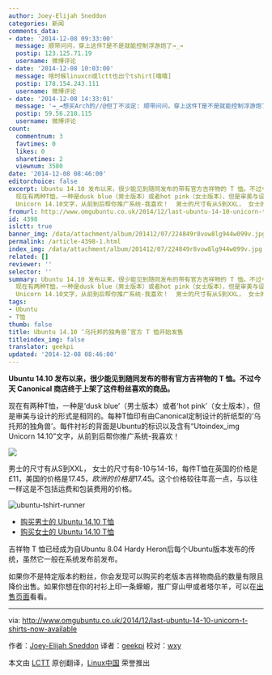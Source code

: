 ```yaml
---
author: Joey-Elijah Sneddon
categories: 新闻
comments_data:
- date: '2014-12-08 09:33:00'
  message: 顺带问问，穿上这件T是不是就能控制浮游炮了→_→
  postip: 123.125.71.19
  username: 微博评论
- date: '2014-12-08 10:03:00'
  message: 啥时候linuxcn或lctt也出个tshirt[嘻嘻]
  postip: 178.154.243.111
  username: 微博评论
- date: '2014-12-08 14:33:01'
  message: '→_→想买Arch的//@但丁不淡定: 顺带问问，穿上这件T是不是就能控制浮游炮了→_→'
  postip: 59.56.210.115
  username: 微博评论
count:
  commentnum: 3
  favtimes: 0
  likes: 0
  sharetimes: 2
  viewnum: 3580
date: '2014-12-08 08:46:00'
editorchoice: false
excerpt: Ubuntu 14.10 发布以来，很少能见到随同发布的带有官方吉祥物的 T 恤。不过今天 Canonical 商店终于上架了这件粉丝喜欢的商品。
  现在有两种T恤，一种是dusk blue（男士版本）或者hot pink（女士版本），但是审美与设计的形式是相同的。每种T恤印有由Canonical定制设计的折纸型的乌托邦的独角兽。每件衬衫的背面是Ubuntu的标识以及含有Utoindex_img
  Unicorn 14.10文字，从前到后帮你推广系统-我喜欢！  男士的尺寸有从S到XXL， 女士的尺寸有8-10与14-16，每件T恤在英国的价格是11，美国的价格是$17.45，欧洲的价格是$17.45。这个价格较往年高一点
fromurl: http://www.omgubuntu.co.uk/2014/12/last-ubuntu-14-10-unicorn-t-shirts-now-available
id: 4398
islctt: true
banner_img: /data/attachment/album/201412/07/224849r8vow8lg944w099v.jpg
permalink: /article-4398-1.html
index_img: /data/attachment/album/201412/07/224849r8vow8lg944w099v.jpg.thumb.jpg
related: []
reviewer: ''
selector: ''
summary: Ubuntu 14.10 发布以来，很少能见到随同发布的带有官方吉祥物的 T 恤。不过今天 Canonical 商店终于上架了这件粉丝喜欢的商品。
  现在有两种T恤，一种是dusk blue（男士版本）或者hot pink（女士版本），但是审美与设计的形式是相同的。每种T恤印有由Canonical定制设计的折纸型的乌托邦的独角兽。每件衬衫的背面是Ubuntu的标识以及含有Utoindex_img
  Unicorn 14.10文字，从前到后帮你推广系统-我喜欢！  男士的尺寸有从S到XXL， 女士的尺寸有8-10与14-16，每件T恤在英国的价格是11，美国的价格是$17.45，欧洲的价格是$17.45。这个价格较往年高一点
tags:
- Ubuntu
- T恤
thumb: false
title: Ubuntu 14.10 ‘乌托邦的独角兽’官方 T 恤开始发售
titleindex_img: false
translator: geekpi
updated: '2014-12-08 08:46:00'
---
```


**Ubuntu 14.10 发布以来，很少能见到随同发布的带有官方吉祥物的 T 恤。不过今天 Canonical 商店终于上架了这件粉丝喜欢的商品。**


现在有两种T恤，一种是‘dusk blue’（男士版本）或者‘hot pink’（女士版本），但是审美与设计的形式是相同的。每种T恤印有由Canonical定制设计的折纸型的‘乌托邦的独角兽’。每件衬衫的背面是Ubuntu的标识以及含有“Utoindex_img Unicorn 14.10”文字，从前到后帮你推广系统-我喜欢！


![](/data/attachment/album/201412/07/224849r8vow8lg944w099v.jpg)


男士的尺寸有从S到XXL， 女士的尺寸有8-10与14-16，每件T恤在英国的价格是£11，美国的价格是$17.45，欧洲的价格是$17.45。这个价格较往年高一点，与以往一样这是不包括运费和包装费用的价格。


![ubuntu-tshirt-runner](/data/attachment/album/201412/07/224850ul66ewz9sjjjms69.jpg)


* [购买男士的 Ubuntu 14.10 T恤](http://shop.canonical.com/product_info.php?products_id=1153)
* [购买女士的 Ubuntu 14.10 T恤](http://shop.canonical.com/product_info.php?products_id=1159)


吉祥物 T 恤已经成为自Ubuntu 8.04 Hardy Heron后每个Ubuntu版本发布的传统，虽然它一般在系统发布前发布。


如果你不是特定版本的粉丝，你会发现可以购买的老版本吉祥物商品的数量有限且降价出售。如果你想在你的衬衫上印一条蝾螈，推广穿山甲或者塔尔羊，可以在[出售页面](http://shop.canonical.com/index.php?cPath=29)看看。




---


via: <http://www.omgubuntu.co.uk/2014/12/last-ubuntu-14-10-unicorn-t-shirts-now-available>


作者：[Joey-Elijah Sneddon](https://plus.google.com/117485690627814051450/?rel=author) 译者：[geekpi](https://github.com/geekpi) 校对：[wxy](https://github.com/wxy)


本文由 [LCTT](https://github.com/LCTT/TranslateProject) 原创翻译，[Linux中国](http://linux.cn/) 荣誉推出